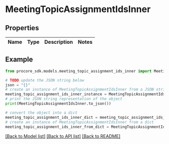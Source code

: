 # MeetingTopicAssignmentIdsInner


## Properties

Name | Type | Description | Notes
------------ | ------------- | ------------- | -------------

## Example

```python
from procore_sdk.models.meeting_topic_assignment_ids_inner import MeetingTopicAssignmentIdsInner

# TODO update the JSON string below
json = "{}"
# create an instance of MeetingTopicAssignmentIdsInner from a JSON string
meeting_topic_assignment_ids_inner_instance = MeetingTopicAssignmentIdsInner.from_json(json)
# print the JSON string representation of the object
print(MeetingTopicAssignmentIdsInner.to_json())

# convert the object into a dict
meeting_topic_assignment_ids_inner_dict = meeting_topic_assignment_ids_inner_instance.to_dict()
# create an instance of MeetingTopicAssignmentIdsInner from a dict
meeting_topic_assignment_ids_inner_from_dict = MeetingTopicAssignmentIdsInner.from_dict(meeting_topic_assignment_ids_inner_dict)
```
[[Back to Model list]](../README.md#documentation-for-models) [[Back to API list]](../README.md#documentation-for-api-endpoints) [[Back to README]](../README.md)


